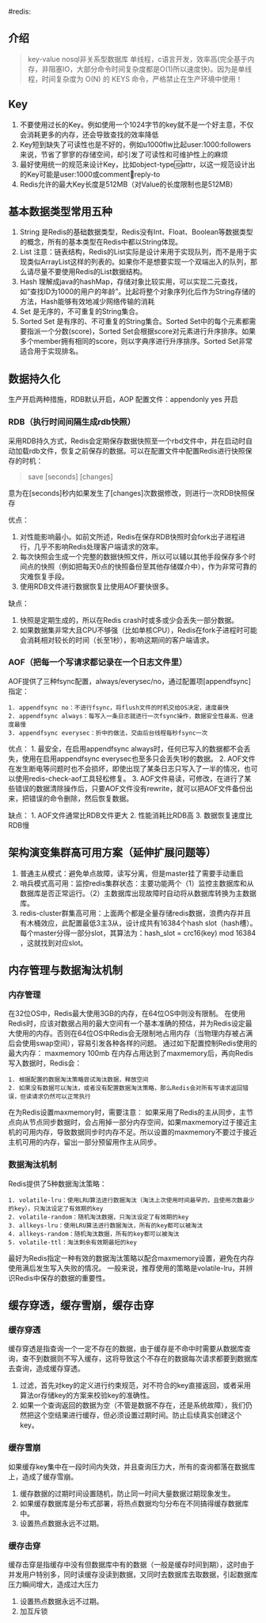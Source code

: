 #redis:

## 介绍

> key-value nosql非关系型数据库 单线程，c语言开发，效率高(完全基于内存，非阻塞IO，大部分命令时间复杂度都是O(1)所以速度快)。因为是单线程，时间复杂度为 O(N) 的 KEYS 命令，严格禁止在生产环境中使用！

## Key

1. 不要使用过长的Key。例如使用一个1024字节的key就不是一个好主意，不仅会消耗更多的内存，还会导致查找的效率降低
2. Key短到缺失了可读性也是不好的，例如u1000flw比起user:1000:followers来说，节省了寥寥的存储空间，却引发了可读性和可维护性上的麻烦
3. 最好使用统一的规范来设计Key，比如object-type:id:attr，以这一规范设计出的Key可能是user:1000或comment:1234:reply-to
4. Redis允许的最大Key长度是512MB（对Value的长度限制也是512MB）

## 基本数据类型常用五种

1. String 是Redis的基础数据类型，Redis没有Int、Float、Boolean等数据类型的概念，所有的基本类型在Redis中都以String体现。
2. List 注意：链表结构，Redis的List实际是设计来用于实现队列，而不是用于实现类似ArrayList这样的列表的。如果你不是想要实现一个双端出入的队列，那么请尽量不要使用Redis的List数据结构。
3. Hash 理解成java的hashMap，存储对象比较实用，可以实现二元查找，如”查找ID为1000的用户的年龄”。比起将整个对象序列化后作为String存储的方法，Hash能够有效地减少网络传输的消耗
4. Set 是无序的，不可重复的String集合。
5. Sorted Set 是有序的、不可重复的String集合。Sorted Set中的每个元素都需要指派一个分数(score)，Sorted Set会根据score对元素进行升序排序。如果多个member拥有相同的score，则以字典序进行升序排序。Sorted Set非常适合用于实现排名。

## 数据持久化

生产开启两种措施，RDB默认开启，AOP 配置文件：appendonly yes 开启

### RDB（执行时间间隔生成rdb快照）

采用RDB持久方式，Redis会定期保存数据快照至一个rbd文件中，并在启动时自动加载rdb文件，恢复之前保存的数据。可以在配置文件中配置Redis进行快照保存的时机：

> save [seconds] [changes]

意为在[seconds]秒内如果发生了[changes]次数据修改，则进行一次RDB快照保存

优点：
1. 对性能影响最小。如前文所述，Redis在保存RDB快照时会fork出子进程进行，几乎不影响Redis处理客户端请求的效率。
2. 每次快照会生成一个完整的数据快照文件，所以可以辅以其他手段保存多个时间点的快照（例如把每天0点的快照备份至其他存储媒介中），作为非常可靠的灾难恢复手段。
3. 使用RDB文件进行数据恢复比使用AOF要快很多。

缺点：
1. 快照是定期生成的，所以在Redis crash时或多或少会丢失一部分数据。
2. 如果数据集非常大且CPU不够强（比如单核CPU），Redis在fork子进程时可能会消耗相对较长的时间（长至1秒），影响这期间的客户端请求。

### AOF（把每一个写请求都记录在一个日志文件里）

AOF提供了三种fsync配置，always/everysec/no，通过配置项[appendfsync]指定：

	1. appendfsync no：不进行fsync，将flush文件的时机交给OS决定，速度最快
	2. appendfsync always：每写入一条日志就进行一次fsync操作，数据安全性最高，但速度最慢
	3. appendfsync everysec：折中的做法，交由后台线程每秒fsync一次

优点：
	1. 最安全，在启用appendfsync always时，任何已写入的数据都不会丢失，使用在启用appendfsync everysec也至多只会丢失1秒的数据。
	2. AOF文件在发生断电等问题时也不会损坏，即使出现了某条日志只写入了一半的情况，也可以使用redis-check-aof工具轻松修复。
	3. AOF文件易读，可修改，在进行了某些错误的数据清除操作后，只要AOF文件没有rewrite，就可以把AOF文件备份出来，把错误的命令删除，然后恢复数据。

缺点：
	1. AOF文件通常比RDB文件更大
	2. 性能消耗比RDB高
	3. 数据恢复速度比RDB慢
	
## 架构演变集群高可用方案（延伸扩展问题等）

1. 普通主从模式：避免单点故障，读写分离，但是master挂了需要手动重启
2. 哨兵模式高可用：监控redis集群状态：主要功能两个（1）监控主数据库和从数据库是否正常运行。（2）主数据库出现故障时自动将从数据库转换为主数据库。
3. redis-cluster群集高可用：上面两个都是全量存储redis数据，浪费内存并且有木桶效应，此配置最低3主3从，设计成共有16384个hash slot（hash槽）。每个master分得一部分slot，其算法为：hash_slot = crc16(key) mod 16384 ，这就找到对应slot。

## 内存管理与数据淘汰机制

### 内存管理

在32位OS中，Redis最大使用3GB的内存，在64位OS中则没有限制。
在使用Redis时，应该对数据占用的最大空间有一个基本准确的预估，并为Redis设定最大使用的内存。否则在64位OS中Redis会无限制地占用内存（当物理内存被占满后会使用swap空间），容易引发各种各样的问题。
通过如下配置控制Redis使用的最大内存：
maxmemory 100mb
在内存占用达到了maxmemory后，再向Redis写入数据时，Redis会：

	1. 根据配置的数据淘汰策略尝试淘汰数据，释放空间
	2. 如果没有数据可以淘汰，或者没有配置数据淘汰策略，那么Redis会对所有写请求返回错误，但读请求仍然可以正常执行

在为Redis设置maxmemory时，需要注意：
如果采用了Redis的主从同步，主节点向从节点同步数据时，会占用掉一部分内存空间，如果maxmemory过于接近主机的可用内存，导致数据同步时内存不足。所以设置的maxmemory不要过于接近主机可用的内存，留出一部分预留用作主从同步。

### 数据淘汰机制

Redis提供了5种数据淘汰策略：

	1. volatile-lru：使用LRU算法进行数据淘汰（淘汰上次使用时间最早的，且使用次数最少的key），只淘汰设定了有效期的key
	2. volatile-random：随机淘汰数据，只淘汰设定了有效期的key
	3. allkeys-lru：使用LRU算法进行数据淘汰，所有的key都可以被淘汰
	4. allkeys-random：随机淘汰数据，所有的key都可以被淘汰
	5. volatile-ttl：淘汰剩余有效期最短的key

最好为Redis指定一种有效的数据淘汰策略以配合maxmemory设置，避免在内存使用满后发生写入失败的情况。
一般来说，推荐使用的策略是volatile-lru，并辨识Redis中保存的数据的重要性。

## 缓存穿透，缓存雪崩，缓存击穿

### 缓存穿透

缓存穿透是指查询一个一定不存在的数据，由于缓存是不命中时需要从数据库查询，查不到数据则不写入缓存，这将导致这个不存在的数据每次请求都要到数据库去查询，造成缓存穿透。

1. 过滤，首先对key的定义进行约束规范，对不符合的key直接返回，或者采用算法or存储key的方案来校验key的准确性。
2. 如果一个查询返回的数据为空（不管是数据不存在，还是系统故障），我们仍然把这个空结果进行缓存，但必须设置过期时间。防止后续真实创建这个key。

### 缓存雪崩

如果缓存key集中在一段时间内失效，并且查询压力大，所有的查询都落在数据库上，造成了缓存雪崩。

1. 缓存数据的过期时间设置随机，防止同一时间大量数据过期现象发生。
2. 如果缓存数据库是分布式部署，将热点数据均匀分布在不同搞得缓存数据库中。
3. 设置热点数据永远不过期。
		
### 缓存击穿

缓存击穿是指缓存中没有但数据库中有的数据（一般是缓存时间到期），这时由于并发用户特别多，同时读缓存没读到数据，又同时去数据库去取数据，引起数据库压力瞬间增大，造成过大压力

1. 设置热点数据永远不过期。
2. 加互斥锁
